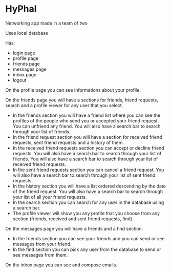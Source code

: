 # HyPhal
Networking app made in a team of two

Uses local database

Has:
- login page
- profile page
- friends page
- messages page
- inbox page
- logout

On the profile page you can see informations about your profile.

On the friends page you will have a sections for friends, friend requests, search and a profile viewer for any user that you select.
- In the friends section you will have a friend list where you can see the profiles of the people who send you or accepted your friend request. You can unfriend any friend. You will also have a search bar to search through your list of friends.
- In the friend request section you will have a section for received friend requests, sent friend requests and a history of them. 
- In the received friend requests section you can accept or decline friend requests.  You will also have a search bar to search through your list of friends. You will also have a search bar to search through your list of received friend requests.
- In the sent friend requests section you can cancel a friend request. You will also have a search bar to search through your list of sent friend requests.
- In the history section you will have a list ordered descending by the date of the friend request.  You will also have a search bar to search through your list of all your friend requests.
- In the search section you can search for any user in the database using a search bar.
- The profile viewer will show you any profile that you choose from any section (friends, received and sent friend requests, find).


On the messages page you will have a friends and a find section.
- In the friends section you can see your friends and you can send or see messages from your friend.
- In the find section you can pick any user from the database to send or see messages from them.

On the inbox page you can see and compose emails.

